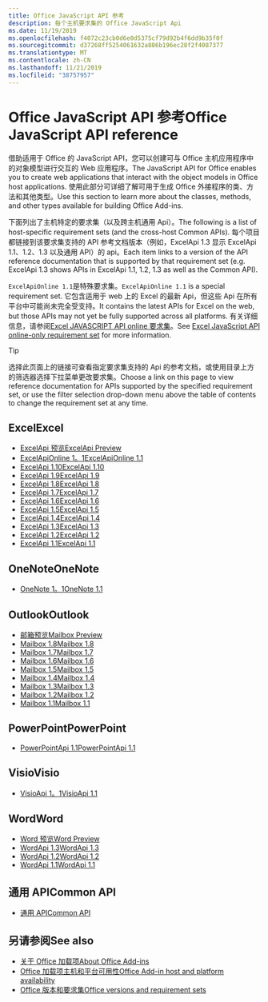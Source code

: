 ```yaml
---
title: Office JavaScript API 参考
description: 每个主机要求集的 Office JavaScript Api
ms.date: 11/19/2019
ms.openlocfilehash: f4072c23cb0d6e0d5375cf79d92b4f6dd9b35f0f
ms.sourcegitcommit: d37268ff5254061632a886b196ec28f2f4087377
ms.translationtype: MT
ms.contentlocale: zh-CN
ms.lasthandoff: 11/21/2019
ms.locfileid: "38757957"
---
```

# <a name="office-javascript-api-reference"></a><span data-ttu-id="ff4ea-103">Office JavaScript API 参考</span><span class="sxs-lookup"><span data-stu-id="ff4ea-103">Office JavaScript API reference</span></span>

<span data-ttu-id="ff4ea-104">借助适用于 Office 的 JavaScript API，您可以创建可与 Office 主机应用程序中的对象模型进行交互的 Web 应用程序。</span><span class="sxs-lookup"><span data-stu-id="ff4ea-104">The JavaScript API for Office enables you to create web applications that interact with the object models in Office host applications.</span></span> <span data-ttu-id="ff4ea-105">使用此部分可详细了解可用于生成 Office 外接程序的类、方法和其他类型。</span><span class="sxs-lookup"><span data-stu-id="ff4ea-105">Use this section to learn more about the classes, methods, and other types available for building Office Add-ins.</span></span>

<span data-ttu-id="ff4ea-106">下面列出了主机特定的要求集（以及跨主机通用 Api）。</span><span class="sxs-lookup"><span data-stu-id="ff4ea-106">The following is a list of host-specific requirement sets (and the cross-host Common APIs).</span></span> <span data-ttu-id="ff4ea-107">每个项目都链接到该要求集支持的 API 参考文档版本（例如，ExcelApi 1.3 显示 ExcelApi 1.1、1.2、1.3 以及通用 API）的 api。</span><span class="sxs-lookup"><span data-stu-id="ff4ea-107">Each item links to a version of the API reference documentation that is supported by that requirement set (e.g. ExcelApi 1.3 shows APIs in ExcelApi 1.1, 1.2, 1.3 as well as the Common API).</span></span>

<span data-ttu-id="ff4ea-108">`ExcelApiOnline 1.1`是特殊要求集。</span><span class="sxs-lookup"><span data-stu-id="ff4ea-108">`ExcelApiOnline 1.1` is a special requirement set.</span></span> <span data-ttu-id="ff4ea-109">它包含适用于 web 上的 Excel 的最新 Api，但这些 Api 在所有平台中可能尚未完全受支持。</span><span class="sxs-lookup"><span data-stu-id="ff4ea-109">It contains the latest APIs for Excel on the web, but those APIs may not yet be fully supported across all platforms.</span></span> <span data-ttu-id="ff4ea-110">有关详细信息，请参阅[Excel JAVASCRIPT API online 要求集](/office/dev/add-ins/reference/requirement-sets/excel-api-online-requirement-set)。</span><span class="sxs-lookup"><span data-stu-id="ff4ea-110">See [Excel JavaScript API online-only requirement set](/office/dev/add-ins/reference/requirement-sets/excel-api-online-requirement-set) for more information.</span></span>

> [!TIP]
> <span data-ttu-id="ff4ea-111">选择此页面上的链接可查看指定要求集支持的 Api 的参考文档，或使用目录上方的筛选器选择下拉菜单更改要求集。</span><span class="sxs-lookup"><span data-stu-id="ff4ea-111">Choose a link on this page to view reference documentation for APIs supported by the specified requirement set, or use the filter selection drop-down menu above the table of contents to change the requirement set at any time.</span></span>

## <a name="excel"></a><span data-ttu-id="ff4ea-112">Excel</span><span class="sxs-lookup"><span data-stu-id="ff4ea-112">Excel</span></span>

- [<span data-ttu-id="ff4ea-113">ExcelApi 预览</span><span class="sxs-lookup"><span data-stu-id="ff4ea-113">ExcelApi Preview</span></span>](/javascript/api/excel?view=excel-js-preview)
- [<span data-ttu-id="ff4ea-114">ExcelApiOnline 1。1</span><span class="sxs-lookup"><span data-stu-id="ff4ea-114">ExcelApiOnline 1.1</span></span>](/javascript/api/excel?view=excel-js-online)
- [<span data-ttu-id="ff4ea-115">ExcelApi 1.10</span><span class="sxs-lookup"><span data-stu-id="ff4ea-115">ExcelApi 1.10</span></span>](/javascript/api/excel?view=excel-js-1.10)
- [<span data-ttu-id="ff4ea-116">ExcelApi 1.9</span><span class="sxs-lookup"><span data-stu-id="ff4ea-116">ExcelApi 1.9</span></span>](/javascript/api/excel?view=excel-js-1.9)
- [<span data-ttu-id="ff4ea-117">ExcelApi 1.8</span><span class="sxs-lookup"><span data-stu-id="ff4ea-117">ExcelApi 1.8</span></span>](/javascript/api/excel?view=excel-js-1.8)
- [<span data-ttu-id="ff4ea-118">ExcelApi 1.7</span><span class="sxs-lookup"><span data-stu-id="ff4ea-118">ExcelApi 1.7</span></span>](/javascript/api/excel?view=excel-js-1.7)
- [<span data-ttu-id="ff4ea-119">ExcelApi 1.6</span><span class="sxs-lookup"><span data-stu-id="ff4ea-119">ExcelApi 1.6</span></span>](/javascript/api/excel?view=excel-js-1.6)
- [<span data-ttu-id="ff4ea-120">ExcelApi 1.5</span><span class="sxs-lookup"><span data-stu-id="ff4ea-120">ExcelApi 1.5</span></span>](/javascript/api/excel?view=excel-js-1.5)
- [<span data-ttu-id="ff4ea-121">ExcelApi 1.4</span><span class="sxs-lookup"><span data-stu-id="ff4ea-121">ExcelApi 1.4</span></span>](/javascript/api/excel?view=excel-js-1.4)
- [<span data-ttu-id="ff4ea-122">ExcelApi 1.3</span><span class="sxs-lookup"><span data-stu-id="ff4ea-122">ExcelApi 1.3</span></span>](/javascript/api/excel?view=excel-js-1.3)
- [<span data-ttu-id="ff4ea-123">ExcelApi 1.2</span><span class="sxs-lookup"><span data-stu-id="ff4ea-123">ExcelApi 1.2</span></span>](/javascript/api/excel?view=excel-js-1.2)
- [<span data-ttu-id="ff4ea-124">ExcelApi 1.1</span><span class="sxs-lookup"><span data-stu-id="ff4ea-124">ExcelApi 1.1</span></span>](/javascript/api/excel?view=excel-js-1.1)

## <a name="onenote"></a><span data-ttu-id="ff4ea-125">OneNote</span><span class="sxs-lookup"><span data-stu-id="ff4ea-125">OneNote</span></span>

- [<span data-ttu-id="ff4ea-126">OneNote 1。1</span><span class="sxs-lookup"><span data-stu-id="ff4ea-126">OneNote 1.1</span></span>](/javascript/api/onenote?view=onenote-js-1.1)

## <a name="outlook"></a><span data-ttu-id="ff4ea-127">Outlook</span><span class="sxs-lookup"><span data-stu-id="ff4ea-127">Outlook</span></span>

- [<span data-ttu-id="ff4ea-128">邮箱预览</span><span class="sxs-lookup"><span data-stu-id="ff4ea-128">Mailbox Preview</span></span>](/javascript/api/outlook?view=outlook-js-preview)
- [<span data-ttu-id="ff4ea-129">Mailbox 1.8</span><span class="sxs-lookup"><span data-stu-id="ff4ea-129">Mailbox 1.8</span></span>](/javascript/api/outlook?view=outlook-js-1.8)
- [<span data-ttu-id="ff4ea-130">Mailbox 1.7</span><span class="sxs-lookup"><span data-stu-id="ff4ea-130">Mailbox 1.7</span></span>](/javascript/api/outlook?view=outlook-js-1.7)
- [<span data-ttu-id="ff4ea-131">Mailbox 1.6</span><span class="sxs-lookup"><span data-stu-id="ff4ea-131">Mailbox 1.6</span></span>](/javascript/api/outlook?view=outlook-js-1.6)
- [<span data-ttu-id="ff4ea-132">Mailbox 1.5</span><span class="sxs-lookup"><span data-stu-id="ff4ea-132">Mailbox 1.5</span></span>](/javascript/api/outlook?view=outlook-js-1.5)
- [<span data-ttu-id="ff4ea-133">Mailbox 1.4</span><span class="sxs-lookup"><span data-stu-id="ff4ea-133">Mailbox 1.4</span></span>](/javascript/api/outlook?view=outlook-js-1.4)
- [<span data-ttu-id="ff4ea-134">Mailbox 1.3</span><span class="sxs-lookup"><span data-stu-id="ff4ea-134">Mailbox 1.3</span></span>](/javascript/api/outlook?view=outlook-js-1.3)
- [<span data-ttu-id="ff4ea-135">Mailbox 1.2</span><span class="sxs-lookup"><span data-stu-id="ff4ea-135">Mailbox 1.2</span></span>](/javascript/api/outlook?view=outlook-js-1.2)
- [<span data-ttu-id="ff4ea-136">Mailbox 1.1</span><span class="sxs-lookup"><span data-stu-id="ff4ea-136">Mailbox 1.1</span></span>](/javascript/api/outlook?view=outlook-js-1.1)

## <a name="powerpoint"></a><span data-ttu-id="ff4ea-137">PowerPoint</span><span class="sxs-lookup"><span data-stu-id="ff4ea-137">PowerPoint</span></span>

- [<span data-ttu-id="ff4ea-138">PowerPointApi 1.1</span><span class="sxs-lookup"><span data-stu-id="ff4ea-138">PowerPointApi 1.1</span></span>](/javascript/api/powerpoint?view=powerpoint-js-1.1)

## <a name="visio"></a><span data-ttu-id="ff4ea-139">Visio</span><span class="sxs-lookup"><span data-stu-id="ff4ea-139">Visio</span></span>

- [<span data-ttu-id="ff4ea-140">VisioApi 1。1</span><span class="sxs-lookup"><span data-stu-id="ff4ea-140">VisioApi 1.1</span></span>](/javascript/api/visio?view=visio-js-1.1)

## <a name="word"></a><span data-ttu-id="ff4ea-141">Word</span><span class="sxs-lookup"><span data-stu-id="ff4ea-141">Word</span></span>

- [<span data-ttu-id="ff4ea-142">Word 预览</span><span class="sxs-lookup"><span data-stu-id="ff4ea-142">Word Preview</span></span>](/javascript/api/word?view=word-js-preview)
- [<span data-ttu-id="ff4ea-143">WordApi 1.3</span><span class="sxs-lookup"><span data-stu-id="ff4ea-143">WordApi 1.3</span></span>](/javascript/api/word?view=word-js-1.3)
- [<span data-ttu-id="ff4ea-144">WordApi 1.2</span><span class="sxs-lookup"><span data-stu-id="ff4ea-144">WordApi 1.2</span></span>](/javascript/api/word?view=word-js-1.2)
- [<span data-ttu-id="ff4ea-145">WordApi 1.1</span><span class="sxs-lookup"><span data-stu-id="ff4ea-145">WordApi 1.1</span></span>](/javascript/api/word?view=word-js-1.1)

## <a name="common-api"></a><span data-ttu-id="ff4ea-146">通用 API</span><span class="sxs-lookup"><span data-stu-id="ff4ea-146">Common API</span></span>

- [<span data-ttu-id="ff4ea-147">通用 API</span><span class="sxs-lookup"><span data-stu-id="ff4ea-147">Common API</span></span>](/javascript/api/office?view=common-js)

## <a name="see-also"></a><span data-ttu-id="ff4ea-148">另请参阅</span><span class="sxs-lookup"><span data-stu-id="ff4ea-148">See also</span></span>

- [<span data-ttu-id="ff4ea-149">关于 Office 加载项</span><span class="sxs-lookup"><span data-stu-id="ff4ea-149">About Office Add-ins</span></span>](/office/dev/add-ins/overview)
- [<span data-ttu-id="ff4ea-150">Office 加载项主机和平台可用性</span><span class="sxs-lookup"><span data-stu-id="ff4ea-150">Office Add-in host and platform availability</span></span>](/office/dev/add-ins/overview/office-add-in-availability)
- [<span data-ttu-id="ff4ea-151">Office 版本和要求集</span><span class="sxs-lookup"><span data-stu-id="ff4ea-151">Office versions and requirement sets</span></span>](/office/dev/add-ins/develop/office-versions-and-requirement-sets)
